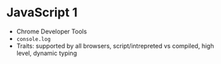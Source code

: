 # JavaScript 1

* Chrome Developer Tools
* `console.log`
* Traits: supported by all browsers, script/intrepreted vs compiled, high level, dynamic typing
